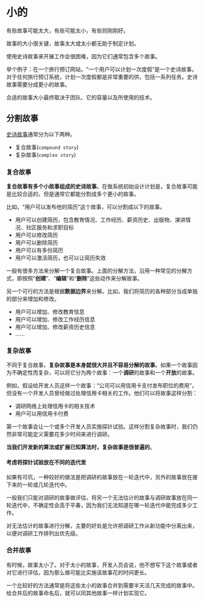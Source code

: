 # 小的

有些故事可能太大，有些可能太小，有些则刚刚好。

故事的大小很关键，故事太大或太小都无助于制定计划。

使用史诗故事来开展工作会很困难，因为它们通常包含多个故事。

举个例子：在一个旅行预订网站，“一个用户可以计划一次度假”是一个史诗故事。对于任何旅行预订系统，计划一次度假都是非常重要的供，包括一系列任务。史诗故事需要分成更小的故事。

合适的故事大小最终取决于团队、它的容量以及所使用的技术。

## 分割故事

[史诗故事](../ch1/1.2.md#史诗故事)通常分为以下两种。

- 复合故事(`compound story`)
- 复杂故事(`complex story`)

### 复合故事

**复合故事有多个小故事组成的史诗故事**。在做系统初始设计计划是，复合故事可能是比较合适的，但是通常它都能分割成多个更小的故事。

比如，“用户可以发布他的简历”这个故事，可以分割成以下的故事。

- 用户可以创建简历，包含教育情况、工作经历、薪资历史、出版物、演讲情况、社区服务和求职目标
- 用户可以修改简历
- 用户可以删除简历
- 用户可以有多份简历
- 用户可以激活简历，也可以让简历失效

一般有很多方法来分解一个复合故事。上面的分解方法，沿用一种常见的分解方式，即按照“**创建**”、“**编辑**”和“**删除**”这些动作来分解故事。

另一个可行的方法是根据**数据边界**来分解。比如，我们将简历的各种部分当成单独的部分来增加和修改。

- 用户可以增加、修改教育信息
- 用户可以增加、修改工作经历信息
- 用户可以增加、修改薪资历史信息
- ......

### 复杂故事

不同于复合故事，**复杂故事是本身就很大并且不容易分解的故事**。如果一个故事因为不确定性而复杂，可以将它分为两个故事：一个**调研**的故事和一个**开放**的故事。

例如，假设给开发人员这样一个故事：“公司可以用信用卡支付发布职位的费用”，但没有一个开发人员曾经做过处理信用卡相关的工作。他们可以将故事这样分割：

- 调研网络上处理信用卡的相关技术
- 用户可以用信用卡付费

第一个故事会让一个或多个开发人员实施探针试验。这样分割复杂故事时，我们仍然非常可能定义需要花多少时间来进行调研。

**当我们开发新的算法或扩展已知算法时，复杂故事是很普遍的**。

#### 考虑将探针试验放在不同的迭代里

如果有可坑，一种较好的做法是把调研的故事放在一轮迭代中，另外的故事放在接下来的一轮或几轮迭代中。

一般我们只能对调研的故事做评估，将另一个无法估计的故事与调研故事放在同一轮迭代中，不确定性会高于平春，因为我们无法知道在哪一轮迭代中能完成多少工作。

对无法估计的故事进行分解，主要的好处是允许把调研工作从新功能中分离出来，以便对调研工作排列出优先级。

### 合并故事

有时候，故事太小了。对于太小的故事，开发人员会说，他不想写下这个故事或者对它进行评估，因为那么做可能比实施该故事花的时间更长。

一个比较好的方法通常是将这些太小的故事合并到需要半天活几天完成的故事中。给合并后的故事命名后，就可以同其他故事一样计划实现它。
